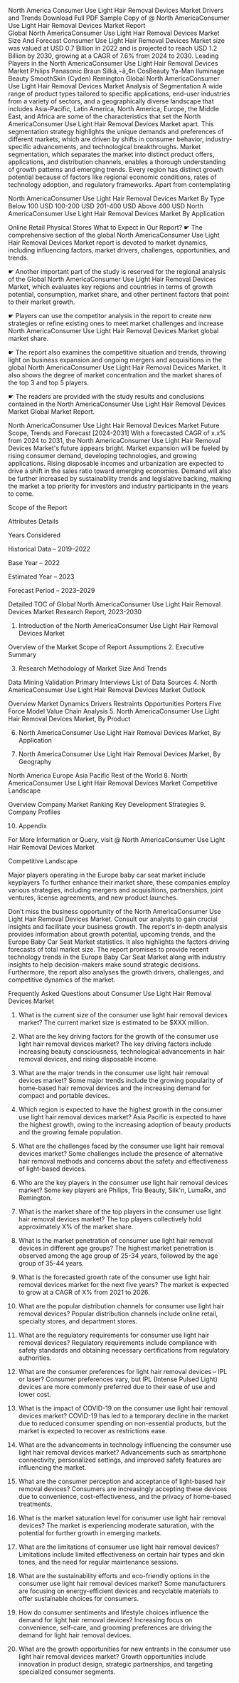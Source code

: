 North America Consumer Use Light Hair Removal Devices Market Drivers and Trends
Download Full PDF Sample Copy of @ North AmericaConsumer Use Light Hair Removal Devices Market Report  
Global North AmericaConsumer Use Light Hair Removal Devices Market Size And Forecast
Consumer Use Light Hair Removal Devices Market size was valued at USD 0.7 Billion in 2022 and is projected to reach USD 1.2 Billion by 2030, growing at a CAGR of 7.6% from 2024 to 2030.
Leading Players in the North AmericaConsumer Use Light Hair Removal Devices Market
Philips
Panasonic
Braun
Silkâ‚¬â„¢n
CosBeauty
Ya-Man
Iluminage Beauty
SmoothSkin (Cyden)
Remington
Global North AmericaConsumer Use Light Hair Removal Devices Market Analysis of Segmentation
A wide range of product types tailored to specific applications, end-user industries from a variety of sectors, and a geographically diverse landscape that includes Asia-Pacific, Latin America, North America, Europe, the Middle East, and Africa are some of the characteristics that set the North AmericaConsumer Use Light Hair Removal Devices Market apart. This segmentation strategy highlights the unique demands and preferences of different markets, which are driven by shifts in consumer behavior, industry-specific advancements, and technological breakthroughs. Market segmentation, which separates the market into distinct product offers, applications, and distribution channels, enables a thorough understanding of growth patterns and emerging trends. Every region has distinct growth potential because of factors like regional economic conditions, rates of technology adoption, and regulatory frameworks. Apart from contemplating

North AmericaConsumer Use Light Hair Removal Devices Market By Type
Below 100 USD
100-200 USD
201-400 USD
Above 400 USD
North AmericaConsumer Use Light Hair Removal Devices Market By Application

Online Retail
Physical Stores
What to Expect in Our Report?
☛ The comprehensive section of the global North AmericaConsumer Use Light Hair Removal Devices Market report is devoted to market dynamics, including influencing factors, market drivers, challenges, opportunities, and trends.

☛ Another important part of the study is reserved for the regional analysis of the Global North AmericaConsumer Use Light Hair Removal Devices Market, which evaluates key regions and countries in terms of growth potential, consumption, market share, and other pertinent factors that point to their market growth.

☛ Players can use the competitor analysis in the report to create new strategies or refine existing ones to meet market challenges and increase North AmericaConsumer Use Light Hair Removal Devices Market global market share.

☛ The report also examines the competitive situation and trends, throwing light on business expansion and ongoing mergers and acquisitions in the global North AmericaConsumer Use Light Hair Removal Devices Market. It also shows the degree of market concentration and the market shares of the top 3 and top 5 players.

☛ The readers are provided with the study results and conclusions contained in the North AmericaConsumer Use Light Hair Removal Devices Market Global Market Report.

North AmericaConsumer Use Light Hair Removal Devices Market Future Scope, Trends and Forecast [2024-2031]
With a forecasted CAGR of x.x% from 2024 to 2031, the North AmericaConsumer Use Light Hair Removal Devices Market's future appears bright. Market expansion will be fueled by rising consumer demand, developing technologies, and growing applications. Rising disposable incomes and urbanization are expected to drive a shift in the sales ratio toward emerging economies. Demand will also be further increased by sustainability trends and legislative backing, making the market a top priority for investors and industry participants in the years to come.

Scope of the Report

Attributes Details

Years Considered

Historical Data – 2019–2022

Base Year – 2022

Estimated Year – 2023

Forecast Period – 2023–2029

Detailed TOC of Global North AmericaConsumer Use Light Hair Removal Devices Market Research Report, 2023-2030
1. Introduction of the North AmericaConsumer Use Light Hair Removal Devices Market

Overview of the Market
Scope of Report
Assumptions
2. Executive Summary

3. Research Methodology of Market Size And Trends

Data Mining
Validation
Primary Interviews
List of Data Sources
4. North AmericaConsumer Use Light Hair Removal Devices Market Outlook

Overview
Market Dynamics
Drivers
Restraints
Opportunities
Porters Five Force Model
Value Chain Analysis
5. North AmericaConsumer Use Light Hair Removal Devices Market, By Product

6. North AmericaConsumer Use Light Hair Removal Devices Market, By Application

7. North AmericaConsumer Use Light Hair Removal Devices Market, By Geography

North America
Europe
Asia Pacific
Rest of the World
8. North AmericaConsumer Use Light Hair Removal Devices Market Competitive Landscape

Overview
Company Market Ranking
Key Development Strategies
9. Company Profiles

10. Appendix

For More Information or Query, visit @ North AmericaConsumer Use Light Hair Removal Devices Market

Competitive Landscape

Major players operating in the Europe baby car seat market include keyplayers To further enhance their market share, these companies employ various strategies, including mergers and acquisitions, partnerships, joint ventures, license agreements, and new product launches.

Don’t miss the business opportunity of the North AmericaConsumer Use Light Hair Removal Devices Market. Consult our analysts to gain crucial insights and facilitate your business growth.
The report's in-depth analysis provides information about growth potential, upcoming trends, and the Europe Baby Car Seat Market statistics. It also highlights the factors driving forecasts of total market size. The report promises to provide recent technology trends in the Europe Baby Car Seat Market along with industry insights to help decision-makers make sound strategic decisions. Furthermore, the report also analyses the growth drivers, challenges, and competitive dynamics of the market.

Frequently Asked Questions about Consumer Use Light Hair Removal Devices Market
1. What is the current size of the consumer use light hair removal devices market?
The current market size is estimated to be $XXX million.

2. What are the key driving factors for the growth of the consumer use light hair removal devices market?
The key driving factors include increasing beauty consciousness, technological advancements in hair removal devices, and rising disposable income.

3. What are the major trends in the consumer use light hair removal devices market?
Some major trends include the growing popularity of home-based hair removal devices and the increasing demand for compact and portable devices.

4. Which region is expected to have the highest growth in the consumer use light hair removal devices market?
Asia Pacific is expected to have the highest growth, owing to the increasing adoption of beauty products and the growing female population.

5. What are the challenges faced by the consumer use light hair removal devices market?
Some challenges include the presence of alternative hair removal methods and concerns about the safety and effectiveness of light-based devices.

6. Who are the key players in the consumer use light hair removal devices market?
Some key players are Philips, Tria Beauty, Silk'n, LumaRx, and Remington.

7. What is the market share of the top players in the consumer use light hair removal devices market?
The top players collectively hold approximately X% of the market share.

8. What is the market penetration of consumer use light hair removal devices in different age groups?
The highest market penetration is observed among the age group of 25-34 years, followed by the age group of 35-44 years.

9. What is the forecasted growth rate of the consumer use light hair removal devices market for the next five years?
The market is expected to grow at a CAGR of X% from 2021 to 2026.

10. What are the popular distribution channels for consumer use light hair removal devices?
Popular distribution channels include online retail, specialty stores, and department stores.

11. What are the regulatory requirements for consumer use light hair removal devices?
Regulatory requirements include compliance with safety standards and obtaining necessary certifications from regulatory authorities.

12. What are the consumer preferences for light hair removal devices – IPL or laser?
Consumer preferences vary, but IPL (Intense Pulsed Light) devices are more commonly preferred due to their ease of use and lower cost.

13. What is the impact of COVID-19 on the consumer use light hair removal devices market?
COVID-19 has led to a temporary decline in the market due to reduced consumer spending on non-essential products, but the market is expected to recover as restrictions ease.

14. What are the advancements in technology influencing the consumer use light hair removal devices market?
Advancements such as smartphone connectivity, personalized settings, and improved safety features are influencing the market.

15. What are the consumer perception and acceptance of light-based hair removal devices?
Consumers are increasingly accepting these devices due to convenience, cost-effectiveness, and the privacy of home-based treatments.

16. What is the market saturation level for consumer use light hair removal devices?
The market is experiencing moderate saturation, with the potential for further growth in emerging markets.

17. What are the limitations of consumer use light hair removal devices?
Limitations include limited effectiveness on certain hair types and skin tones, and the need for regular maintenance sessions.

18. What are the sustainability efforts and eco-friendly options in the consumer use light hair removal devices market?
Some manufacturers are focusing on energy-efficient devices and recyclable materials to offer sustainable choices for consumers.

19. How do consumer sentiments and lifestyle choices influence the demand for light hair removal devices?
Increasing focus on convenience, self-care, and grooming preferences are driving the demand for light hair removal devices.

20. What are the growth opportunities for new entrants in the consumer use light hair removal devices market?
Growth opportunities include innovation in product design, strategic partnerships, and targeting specialized consumer segments.
